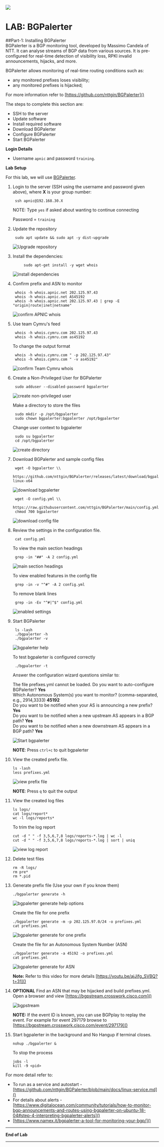 ![](images/apnic_logo.png)
# LAB: BGPalerter

##Part-1: Installing BGPalerter  
BGPalerter is a BGP monitoring tool, developed by Massimo Candela of NTT. It can analyse streams of BGP data from various sources. It is pre-configured for real-time detection of visibility loss, RPKI invalid announcements, hijacks, and more.

BGPalerter allows monitoring of real-time routing conditions such as:

* any monitored prefixes loses visibility;
* any monitored prefixes is hijacked;

For more information refer to [https://github.com/nttgin/BGPalerter]()

The steps to complete this section are:

* SSH to the server
* Update software
* Install required software
* Download BGPalerter
* Configure BGPalerter
* Start BGPalerter

**Login Details**
 
* Username `apnic` and password `training`.

**Lab Setup**

For this lab, we will use [BGPalerter](https://github.com/nttgin/BGPalerter).

1. Login to the server (SSH using the username and password given above), where **X** is your group number:

		ssh apnic@192.168.30.X
	
	NOTE: Type `yes` if asked about wanting to continue connecting

    Password = `training`
		
2. Update the repository

		sudo apt update && sudo apt -y dist-upgrade
		
	![Upgrade repository](images/image01.png)
	
3. Install the dependencies:

			sudo apt-get install -y wget whois

	![install dependencies](images/image02.png)
	
4. Confirm prefix and ASN to monitor

		whois -h whois.apnic.net 202.125.97.43
		whois -h whois.apnic.net AS45192
		whois -h whois.apnic.net 202.125.97.43 | grep -E "origin|route|inet|netname"
		
	![confirm APNIC whois](images/image03.png)

5. Use team Cymru's feed

		whois -h whois.cymru.com 202.125.97.43
		whois -h whois.cymru.com as45192	
		
	To change the output format
	
		whois -h whois.cymru.com " -p 202.125.97.43"
		whois -h whois.cymru.com " -v as45192"

	![confirm Team Cymru whois](images/image04.png)

6. Create a Non-Privileged User for BGPalerter

		sudo adduser --disabled-password bgpalerter
		
	![create non-privileged user](images/image05.png)
		
	Make a directory to store the files
	
		sudo mkdir -p /opt/bgpalerter
		sudo chown bgpalerter:bgpalerter /opt/bgpalerter
		
	Change user context to bgpalerter
		
		sudo su bgpalerter
		cd /opt/bgpalerter
		
	![create directory](images/image06.png)
			

7. Download BGPalerter and sample config files 
		
		wget -O bgpalerter \\ 
		https://github.com/nttgin/BGPalerter/releases/latest/download/bgpalerter-linux-x64
		
	![download bgpalerter](images/image07.png)
		
		wget -O config.yml \\
		https://raw.githubusercontent.com/nttgin/BGPalerter/main/config.yml.example
		chmod 700 bgpalerter
		
	![download config file](images/image08.png)
	

8. Review the settings in the configuration file.

		cat config.yml
		
	To view the main section headings
	
		grep -in "##" -A 2 config.yml

	![main section headings](images/image09.png)
	
	To view enabled features in the config file
	
		grep -in -v "^#" -A 2 config.yml
		
	To remove blank lines
	
		grep -in -Ev "^#|^$" config.yml
		
	![enabled settings](images/image10.png)		

9. Start BGPalerter

		ls -lash
		./bgpalerter -h
		./bgpalerter -v
		
	![bgpalerter help](images/image11.png)
		
	To test bgpalerter is configured correctly
	
		./bgpalerter -t

	Answer the configuration wizard questions similar to:
	
	The file prefixes.yml cannot be loaded. Do you want to auto-configure BGPalerter? **Yes** <br>
	Which Autonomous System(s) you want to monitor? (comma-separated, e.g., 2914,3333) **45192** <br>
	Do you want to be notified when your AS is announcing a new prefix? **Yes** <br>
	Do you want to be notified when a new upstream AS appears in a BGP path? **Yes** <br>
	Do you want to be notified when a new downstream AS appears in a BGP path? **Yes** <br>

	![Start bgpalerter](images/image12.png)
	
	**NOTE**: Press `ctrl+c` to quit bgpalerter


10. View the created prefix file.

		ls -lash
		less prefixes.yml

	![view prefix file](images/image13.png)

	**NOTE**: Press `q` to quit the output

11. View the created log files 

		ls logs/
		cat logs/report*
		wc -l logs/reports*
		
	To trim the log report
	
		cut -d " " -f 3,5,6,7,8 logs/reports-*.log | wc -l
		cut -d " " -f 3,5,6,7,8 logs/reports-*.log | sort | uniq
		
	![view log report](images/image14.png)
				
	
12. Delete test files 

		rm -R logs/
		rm pre*
		rm *.pid

13. Generate prefix file (Use your own if you know them)

		./bgpalerter generate -h
		
	![bgpalerter generate help options](images/image15.png)
		
	Create the file for one prefix
	
		./bgpalerter generate -m -p 202.125.97.0/24 -o prefixes.yml
		cat prefixes.yml
		
	![bgpalerter generate for one prefix](images/image16.png)
		
	Create the file for an Autonomous System Number (ASN)
	
		./bgpalerter generate -a 45192 -o prefixes.yml
		cat prefixes.yml

	![bgpalerter generate for ASN](images/image17.png)
	
	**Note:** Refer to this video for more details [https://youtu.be/ajJifg_SVBQ?t=31]()

	
14. **OPTIONAL** Find an ASN that may be hijacked and build prefixes.yml. Open a browser and view [https://bgpstream.crosswork.cisco.com]()

	![bgpstream](images/image18.png)

	**NOTE:** If the event ID is known, you can use BGPplay to replay the event. For example for event 297179 browse to [https://bgpstream.crosswork.cisco.com/event/297179]()
    
15. Start bgpalerter in the background and No Hangup if terminal closes.

		nohup ./bgpalerter &

	To stop the process
	
		jobs -l
		kill -9 <pid>
    

For more detail refer to:

* To run as a service and autostart - [https://github.com/nttgin/BGPalerter/blob/main/docs/linux-service.md]()
* For details about alerts -  [https://www.digitalocean.com/community/tutorials/how-to-monitor-bgp-announcements-and-routes-using-bgpalerter-on-ubuntu-18-04#step-4-interpreting-bgpalerter-alerts]()
* [https://www.namex.it/bgpalerter-a-tool-for-monitoring-your-bgp/]()


---
**End of Lab**

---
